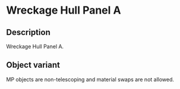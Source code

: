 # Wreckage Hull Panel A

## Description

Wreckage Hull Panel A.

## Object variant

MP objects are non-telescoping and material swaps are not allowed.
